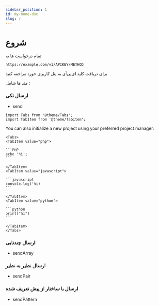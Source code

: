 ```yaml
---
sidebar_position: 1
id: my-home-doc
slug: /
---
```




# شروع

تمام درخواست ها به

```
https://example.com/v1/APIKEY/METHOD
```

برای دریافت کلید ای‌پی‌آی به پنل کاربری خورد مراجعه کنید

متد ها شامل :



### ارسال تکی

- send


```mdx-code-block
import Tabs from '@theme/Tabs';
import TabItem from '@theme/TabItem';
```

You can also initialize a new project using your preferred project manager:

````mdx-code-block
<Tabs>
<TabItem value="php">

```PHP
echo 'hi';
```

</TabItem>
<TabItem value="javascript">

```javascript
console.log('hi)
```

</TabItem>
<TabItem value="python">

```python
print("hi")
```

</TabItem>
</Tabs>
````




### ارسال چندتایی

- sendArray

### ارسال نظیر به نظیر

- sendPair

### ارسال با ساختار از پیش تعریف شده

- sendPattern

